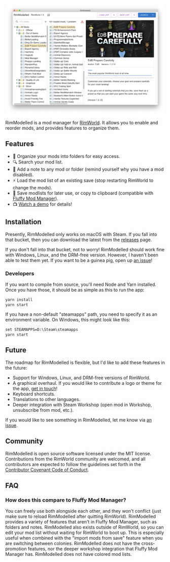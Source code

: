 [![Screenshot](assets/screenshot.png)](https://vimeo.com/641769692)

RimModelled is a mod manager for [RimWorld](https://rimworldgame.com). It allows you to enable and reorder mods, and provides features to organize them.

## Features

- :open_file_folder: Organize your mods into folders for easy access.
- :mag: Search your mod list.
- :thinking: Add a note to any mod or folder (remind yourself why you have a mod disabled).
- :zap: Load the mod list of an existing save (stop restarting RimWorld to change the mods).
- :handshake: Save modlists for later use, or copy to clipboard (compatible with [Fluffy Mod Manager](https://github.com/fluffy-mods/ModManager)).
- :tv: [Watch a demo](https://vimeo.com/641769692) for details!

## Installation

Presently, RimModelled only works on macOS with Steam. If you fall into that bucket, then you can download the latest from the [releases](https://github.com/CGamesPlay/RimModelled) page.

If you don't fall into that bucket, not to worry! RimModelled should work fine with Windows, Linux, and the DRM-free version. However, I haven't been able to test them yet. If you want to be a guinea pig, open up [an issue](https://github.com/CGamesPlay/RimModelled/issues)!

### Developers

If you want to compile from source, you'll need Node and Yarn installed. Once you have those, it should be as simple as this to run the app:

```
yarn install
yarn start
```

If you have a non-default "steamapps" path, you need to specify it as an environment variable. On Windows, this might look like this:

```
set STEAMAPPS=D:\Steam\steamapps
yarn start
```

## Future

The roadmap for RimModelled is flexible, but I'd like to add these features in the future:

- Support for Windows, Linux, and DRM-free versions of RimWorld.
- A graphical overhaul. If you would like to contribute a logo or theme for the app, [get in touch](https://github.com/CGamesPlay/RimModelled/issues)!
- Keyboard shortcuts.
- Translations to other languages.
- Deeper integration with Steam Workshop (open mod in Workshop, unsubscribe from mod, etc.).

If you would like to see something in RimModelled, let me know via [an issue](https://github.com/CGamesPlay/RimModelled/issues).

## Community

RimModelled is open source software licensed under the MIT license. Contributions from the RimWorld community are welcomed, and all contributors are expected to follow the guidelines set forth in the [Contributor Covenant Code of Conduct](https://www.contributor-covenant.org/version/2/1/code_of_conduct/).

## FAQ

### How does this compare to Fluffy Mod Manager?

You can freely use both alongside each other, and they won't conflict (just make sure to reload RimModelled after quitting RimWorld). RimModelled provides a variety of features that aren't in Fluffy Mod Manager, such as folders and notes. RimModelled also exists outside of RimWorld, so you can edit your mod list without waiting for RimWorld to boot up. This is especially useful when combined with the "import mods from save" feature when you are switching between colonies. RimModelled does not have the cross-promotion features, nor the deeper workshop integration that Fluffy Mod Manager has. RimModelled does not have colored mod lists.
